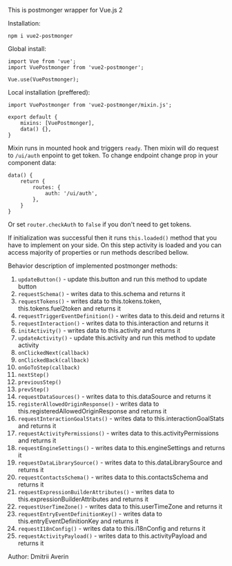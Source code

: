 This is postmonger wrapper for Vue.js 2

Installation: 
```
npm i vue2-postmonger
```

Global install:

```
import Vue from 'vue';
import VuePostmonger from 'vue2-postmonger';

Vue.use(VuePostmonger);
```

Local installation (preffered): 

```
import VuePostmonger from 'vue2-postmonger/mixin.js';

export default {
    mixins: [VuePostmonger],
    data() {},
}
```

Mixin runs in mounted hook and triggers ```ready```.
Then mixin will do request to ```/ui/auth``` enpoint to get token. To change endpoint change prop in your component data:
```
data() {
    return {
        routes: {
            auth: '/ui/auth',
        },
    }
} 
```
Or set ```router.checkAuth``` to ```false``` if you don't need to get tokens.

If initialization was successful then it runs ```this.loaded()``` method that you have to implement on your side. On this step activity is loaded and you can access majority of properties or run methods described bellow.


Behavior description of implemented postmonger methods:
1. ```updateButton()``` - update this.button and run this method to update button
2. ```requestSchema()``` - writes data to this.schema and returns it
3. ```requestTokens()``` - writes data to this.tokens.token, this.tokens.fuel2token and returns it
4. ```requestTriggerEventDefinition()``` - writes data to this.deid and returns it
5. ```requestInteraction()``` - writes data to this.interaction and returns it
6. ```initActivity()``` - writes data to this.activity and returns it
7. ```updateActivity()``` - update this.activity and run this method to update activity
8. ```onClickedNext(callback)```
9. ```onClickedBack(callback)```
10. ```onGoToStep(callback)```
11. ```nextStep()```
12. ```previousStep()```
13. ```prevStep()```
14. ```requestDataSources()``` - writes data to this.dataSource and returns it
15. ```registerAllowedOriginResponse()``` - writes data to this.registeredAllowedOriginResponse and returns it
16. ```requestInteractionGoalStats()``` - writes data to this.interactionGoalStats and returns it
17. ```requestActivityPermissions()``` - writes data to this.activityPermissions and returns it
18. ```requestEngineSettings()``` - writes data to this.engineSettings and returns it
19. ```requestDataLibrarySource()``` - writes data to this.dataLibrarySource and returns it
20. ```requestContactsSchema()``` - writes data to this.contactsSchema and returns it
21. ```requestExpressionBuilderAttributes()``` - writes data to this.expressionBuilderAttributes and returns it
22. ```requestUserTimeZone()``` - writes data to this.userTimeZone and returns it
23. ```requestEntryEventDefinitionKey()``` - writes data to this.entryEventDefinitionKey and returns it
24. ```requestI18nConfig()``` - writes data to this.i18nConfig and returns it
25. ```requestActivityPayload()``` - writes data to this.activityPayload and returns it

Author: Dmitrii Averin
